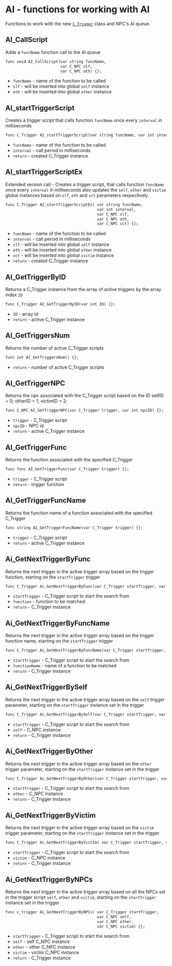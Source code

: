 # AI - functions for working with AI
Functions to work with the new [`C_Trigger`](../classes/c_trigger.md) class and NPC's AI queue.


## AI_CallScript
Adds a `funcName` function call to the AI queue

```dae
func void AI_CallScript(var string funcName,
                        var C_NPC slf,
                        var C_NPC oth) {};
```

- `funcName` - name of the function to be called
- `slf` - will be inserted into global `self` instance
- `oth` - will be inserted into global `other` instance

## AI_startTriggerScript
Creates a trigger script that calls function `funcName` once every `interval` in milliseconds

```dae
func C_Trigger AI_startTriggerScript(var string funcName, var int interval) {};
```

- `funcName` - name of the function to be called
- `interval` - call period in milliseconds
- `return` - created C_Trigger instance

## AI_startTriggerScriptEx
Extended version call - Creates a trigger script, that calls function `funcName` once every `interval` in milliseconds also updates the `self`, `other` and `victim` global instances based on `slf`, `oth` and `vct` parameters respectively

```dae
func C_Trigger AI_startTriggerScriptEx( var string funcName,
                                        var int interval,
                                        var C_NPC slf,
                                        var C_NPC oth,
                                        var C_NPC vct) {};
```

- `funcName` - name of the function to be called
- `interval` - call period in milliseconds
- `slf` - will be inserted into global `self` instance
- `oth` - will be inserted into global `other` instance
- `vct` - will be inserted into global `victim` instance
- `return` - created C_Trigger instance

## AI_GetTriggerByID
Returns a C_Trigger instance from the array of active triggers by the array index `ID`

```dae
func C_Trigger AI_GetTriggerByID(var int ID) {};
```

- `ID` - array id
- `return` - active C_Trigger instance

## AI_GetTriggersNum
Returns the number of active C_Trigger scripts

```dae
func int AI_GetTriggersNum() {};
```

- `return` - number of active C_Trigger scripts

## AI_GetTriggerNPC
Returns the npc associated with the C_Trigger script based on the ID
selfID   = 0;
otherID  = 1;
victimID = 2;

```dae
func C_NPC AI_GetTriggerNPC(var C_Trigger trigger, var int npcID) {};
```

- `trigger` - C_Trigger script
- `npcID` - NPC id
- `return` - active C_Trigger instance

## AI_GetTriggerFunc
Returns the function associated with the specified C_Trigger

```dae
func func AI_GetTriggerFunc(var C_Trigger trigger) {};
```

- `trigger` - C_Trigger script
- `return` - trigger function

## AI_GetTriggerFuncName
Returns the function name of a function associated with the specified C_Trigger

```dae
func string AI_GetTriggerFuncName(var C_Trigger trigger) {};
```

- `trigger` - C_Trigger script
- `return` - active C_Trigger instance

## Ai_GetNextTriggerByFunc
Returns the next trigger in the active trigger array based on the trigger function,
starting on the `startTrigger` trigger

```dae
func C_Trigger Ai_GetNextTriggerByFunc(var C_Trigger startTrigger, var func function) {};
```

- `startTrigger` - C_Trigger script to start the search from
- `function` - function to be matched
- `return` - C_Trigger instance

## Ai_GetNextTriggerByFuncName
Returns the next trigger in the active trigger array based on the trigger function
name, starting on the `startTrigger` trigger

```dae
func C_Trigger Ai_GetNextTriggerByFuncName(var C_Trigger startTrigger, var string functionName) {};
```

- `startTrigger` - C_Trigger script to start the search from
- `functionName` - name of a function to be matched
- `return` - C_Trigger instance

## Ai_GetNextTriggerBySelf
Returns the next trigger in the active trigger array based on the `self` trigger
parameter, starting on the `startTrigger` instance set in the trigger

```dae
func C_Trigger Ai_GetNextTriggerBySelf(var C_Trigger startTrigger, var C_NPC self) {};
```

- `startTrigger` - C_Trigger script to start the search from
- `self` - C_NPC instance
- `return` - C_Trigger instance

## Ai_GetNextTriggerByOther
Returns the next trigger in the active trigger array based on the `other` trigger
parameter, starting on the `startTrigger` instance set in the trigger

```dae
func C_Trigger Ai_GetNextTriggerByOther(var C_Trigger startTrigger, var C_NPC other) {};
```

- `startTrigger` - C_Trigger script to start the search from
- `other` - C_NPC instance
- `return` - C_Trigger instance

## Ai_GetNextTriggerByVictim
Returns the next trigger in the active trigger array based on the `victim` trigger
parameter, starting on the `startTrigger` instance set in the trigger

```dae
func C_Trigger Ai_GetNextTriggerByVictim( var C_Trigger startTrigger, var C_NPC victim ) {};
```

- `startTrigger` - C_Trigger script to start the search from
- `victim` - C_NPC instance
- `return` - C_Trigger instance

## Ai_GetNextTriggerByNPCs
Returns the next trigger in the active trigger array based on all the NPCs
set in the trigger script `self`, `other` and `victim`,
starting on the `startTrigger` instance set in the trigger

```dae
func c_trigger Ai_GetNextTriggerByNPCs( var C_Trigger startTrigger,
                                        var C_NPC self,
                                        var C_NPC other,
                                        var C_NPC victim) {};
```

- `startTrigger` - C_Trigger script to start the search from
- `self` - self C_NPC instance
- `other` - other C_NPC instance
- `victim` - victim C_NPC instance
- `return` - C_Trigger instance
